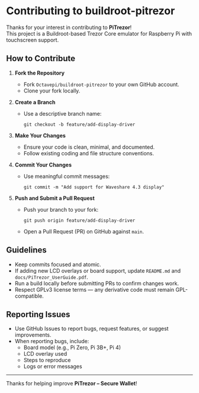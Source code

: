 # Contributing to buildroot-pitrezor

Thanks for your interest in contributing to **PiTrezor**!  
This project is a Buildroot-based Trezor Core emulator for Raspberry Pi with touchscreen support.

## How to Contribute

1. **Fork the Repository**
   - Fork `Octavepi/buildroot-pitrezor` to your own GitHub account.
   - Clone your fork locally.

2. **Create a Branch**
   - Use a descriptive branch name:
     ```
     git checkout -b feature/add-display-driver
     ```

3. **Make Your Changes**
   - Ensure your code is clean, minimal, and documented.
   - Follow existing coding and file structure conventions.

4. **Commit Your Changes**
   - Use meaningful commit messages:
     ```
     git commit -m "Add support for Waveshare 4.3 display"
     ```

5. **Push and Submit a Pull Request**
   - Push your branch to your fork:
     ```
     git push origin feature/add-display-driver
     ```
   - Open a Pull Request (PR) on GitHub against `main`.

## Guidelines

- Keep commits focused and atomic.
- If adding new LCD overlays or board support, update `README.md` and `docs/PiTrezor_UserGuide.pdf`.
- Run a build locally before submitting PRs to confirm changes work.
- Respect GPLv3 license terms — any derivative code must remain GPL-compatible.

## Reporting Issues

- Use GitHub Issues to report bugs, request features, or suggest improvements.
- When reporting bugs, include:
  - Board model (e.g., Pi Zero, Pi 3B+, Pi 4)
  - LCD overlay used
  - Steps to reproduce
  - Logs or error messages

---

Thanks for helping improve **PiTrezor – Secure Wallet**!
